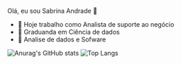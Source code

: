 Olá, eu sou Sabrina Andrade 👋

- 🔭 Hoje trabalho como Analista de suporte ao negócio 
- 🌱 Graduanda em Ciência de dados 
- 👯 Analise de dados e Sofware 


![Anurag's GitHub stats](https://github-readme-stats.vercel.app/api?username=Sabr2na&show_icons=true&theme=radical) 
![Top Langs](https://github-readme-stats.vercel.app/api/top-langs/?username=Sabr2na&layout=compact&theme=radical)  



    

